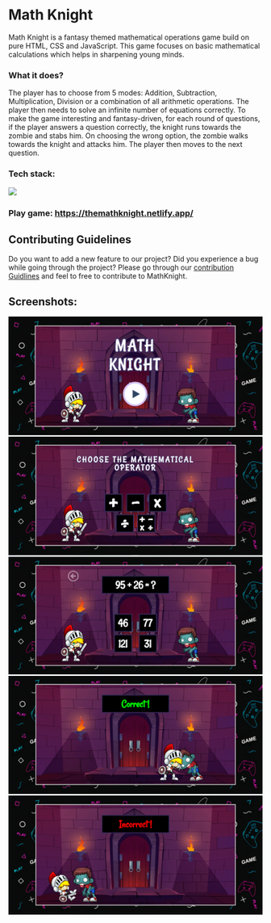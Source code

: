 # Math Knight
Math Knight is a fantasy themed mathematical operations game build on pure HTML, CSS and JavaScript. This game focuses on basic mathematical calculations which helps in sharpening young minds.<br>
### What it does?
The player has to choose from 5 modes: Addition, Subtraction, Multiplication, Division or a combination of all arithmetic operations. The player then needs to solve an infinite number of equations correctly. To make the game interesting and fantasy-driven, for each round of questions, if the player answers a question correctly, the knight runs towards the zombie and stabs him. On choosing the wrong option, the zombie walks towards the knight and attacks him. The player then moves to the next question.<br>
### Tech stack: 
<img src="https://miro.medium.com/max/5120/1*l4xICbIIYlz1OTymWCoUTw.jpeg" height="200">

### Play game: https://themathknight.netlify.app/

## Contributing Guidelines
Do you want to add a new feature to our project? Did you experience a bug while going through the project? Please go through our [contribution Guidlines](Contributing.md) and feel to free to contribute to MathKnight.

## Screenshots:

<img src="Images/ss1.PNG">
<img src="Images/ss2.PNG">
<img src="Images/ss3.PNG">
<img src="Images/ss4.PNG">
<img src="Images/ss5.PNG">
